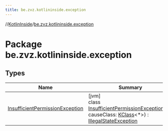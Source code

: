 ```yaml
---
title: be.zvz.kotlininside.exception
---
```

//[KotlinInside](../../index.html)/[be.zvz.kotlininside.exception](index.html)



# Package be.zvz.kotlininside.exception



## Types


| Name | Summary |
|---|---|
| [InsufficientPermissionException](-insufficient-permission-exception/index.html) | [jvm]<br>class [InsufficientPermissionException](-insufficient-permission-exception/index.html)(val causeClass: [KClass](https://kotlinlang.org/api/latest/jvm/stdlib/kotlin.reflect/-k-class/index.html)&lt;*&gt;) : [IllegalStateException](https://docs.oracle.com/javase/7/docs/api/java/lang/IllegalStateException.html) |

